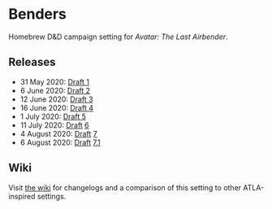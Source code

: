 # Benders

Homebrew D&D campaign setting for _Avatar: The Last Airbender_.

## Releases
- 31 May 2020: [Draft 1](drafts/draft1.pdf)
- 6 June 2020: [Draft 2](drafts/draft2.pdf)
- 12 June 2020: [Draft 3](drafts/draft3.pdf)
- 16 June 2020: [Draft 4](drafts/draft4.pdf)
- 1 July 2020: [Draft 5](drafts/draft5.pdf)
- 11 July 2020: [Dr](drafts/draft6.pdf)[a](drafts/draft6-water.pdf)[f](drafts/draft6-earth.pdf)[t](drafts/draft6-fire.pdf) [6](drafts/draft6-air.pdf)
- 4 August 2020: [Dr](drafts/draft7-0.pdf)[a](drafts/draft7-0-water.pdf)[f](drafts/draft7-0-earth.pdf)[t](drafts/draft7-0-fire.pdf) [7](drafts/draft7-0-air.pdf)
- 6 August 2020: [Dr](drafts/draft7-1.pdf)[a](drafts/draft7-1-water.pdf)[f](drafts/draft7-1-earth.pdf)[t](drafts/draft7-1-fire.pdf) [7.1](drafts/draft7-1-air.pdf)


## Wiki
Visit [the wiki](https://github.com/nglaeser/benders/wiki) for changelogs and a comparison of this setting to other ATLA-inspired settings.
